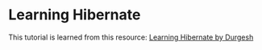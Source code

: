 # Learning Hibernate
This tutorial is learned from this resource: [Learning Hibernate by Durgesh](https://www.youtube.com/playlist?list=PL0zysOflRCekX8OO7V7pGQ9kxZ28JyJlk)

